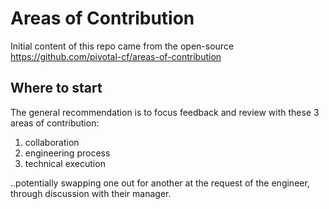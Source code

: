 # Areas of Contribution

Initial content of this repo came from the open-source https://github.com/pivotal-cf/areas-of-contribution

## Where to start

The general recommendation is to focus feedback and review with these 3 areas of contribution:

1. collaboration
1. engineering process
1. technical execution

..potentially swapping one out for another at the request of the engineer, through discussion with their manager.
